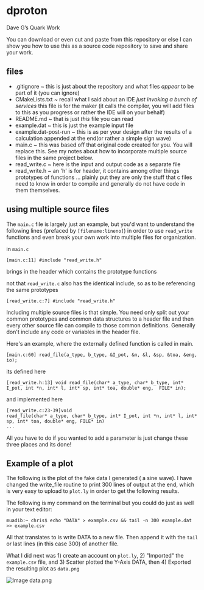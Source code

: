 # dproton
Dave G’s Quark Work

You can download or even cut and paste from this repository or else I can show you how to use this as a source code repository to save and share your work.

## files
* .gitignore  ~ this is just about the repository and what files _appear_ to be part of it (you can ignore)
* CMakeLists.txt  ~ recall what I said about an IDE _just invoking a bunch of services_ this file is for the maker (it calls the compiler, you will add files to this as you progress or rather the IDE will on your behalf)
* README.md  ~ that is just *this* file you can read
* example.dat  ~ this is just the example input file
* example.dat-post-run ~ this is as per your design after the results of a calculation appended at the end(or rather a simple sign wave)
* main.c  ~ this was based off that original code created for you.  You will replace this.  See my notes about how to incorporate multiple source files in the same project below.
* read_write.c  ~ here is the input and output code as a separate file
* read_write.h  ~ an 'h' is for header, it contains among other things prototypes of functions ... plainly put they are only the stuff that c files need to know in order to compile and generally do not have code in them themselves.

## using multiple source files
The `main.c` file is largely just an example, but you'd want to understand the following lines (prefaced by `[filename:lineno]`) in order to use `read_write` functions and even break your own work into multiple files for organization.

in `main.c`

`[main.c:11] #include "read_write.h"`

brings in the header which contains the prototype functions

not that `read_write.c` also has the identical include, so as to be referencing the same prototypes

`[read_write.c:7] #include "read_write.h"`

Including multiple source files is that simple.  You need only split out your common prototypes and common data structures to a header file and then every other source file can compile to those common definitions.  Generally don't include any code or variables in the header file.

 Here's an example, where the externally defined function is called in main.
 
 `[main.c:60] read_file(a_type, b_type, &I_pot, &n, &l, &sp, &toa, &eng, io);`
 
 its defined here
 
 `[read_write.h:13] void read_file(char* a_type, char* b_type, int* I_pot, int *n, int* l, int* sp, int* toa, double* eng, 
 FILE* in);`
 
 and implemented here
 
```
[read_write.c:23-39]void
read_file(char* a_type, char* b_type, int* I_pot, int *n, int* l, int* sp, int* toa, double* eng, FILE* in)
...
```

All you have to do if you wanted to add a parameter is just change these three places and its done!

## Example of a plot
The following is the plot of the fake data I generated ( a sine wave).  I have changed the write_file routine to print 300 lines of output at the end, which is very easy to upload to `plot.ly` in order to get the following results.

The following is my command on the terminal but you could do just as well in your text editor:

`muadib:~ chris$ echo "DATA" > example.csv && tail -n 300 example.dat >> example.csv`

All that translates to is write DATA to a new file.  Then append it with the `tail` or last lines (in this case 300) of another file.

What I did next was 1) create an account on `plot.ly`, 2) "Imported" the `example.csv` file, and 3) Scatter plotted the Y-Axis DATA, then 4) Exported the resulting plot as `data.png`



![Image data.png](https://octodex.github.com/images/yaktocat.png)




 
